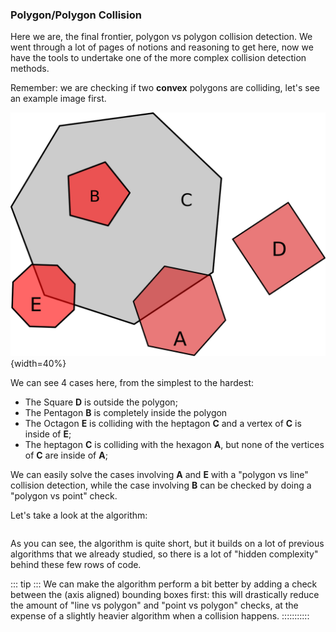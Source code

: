 ### Polygon/Polygon Collision

Here we are, the final frontier, polygon vs polygon collision detection. We went through a lot of pages of notions and reasoning to get here, now we have the tools to undertake one of the more complex collision detection methods.

Remember: we are checking if two **convex** polygons are colliding, let's see an example image first.

![Example image used for polygon/polygon collision detection](./images/collision_detection/polygon_polygon.svg){width=40%}

We can see 4 cases here, from the simplest to the hardest:

- The Square **D** is outside the polygon;
- The Pentagon **B** is completely inside the polygon
- The Octagon **E** is colliding with the heptagon **C** and a vertex of **C** is inside of **E**;
- The heptagon **C** is colliding with the hexagon **A**, but none of the vertices of **C** are inside of **A**;

We can easily solve the cases involving **A** and **E** with a "polygon vs line" collision detection, while the case involving **B** can be checked by doing a "polygon vs point" check.

Let's take a look at the algorithm:

```{src='collisiondetection/polygon_polygon' caption='Polygon vs Polygon collision detection'}
```

As you can see, the algorithm is quite short, but it builds on a lot of previous algorithms that we already studied, so there is a lot of "hidden complexity" behind these few rows of code.

::: tip :::
We can make the algorithm perform a bit better by adding a check between the (axis aligned) bounding boxes first: this will drastically reduce the amount of "line vs polygon" and "point vs polygon" checks, at the expense of a slightly heavier algorithm when a collision happens.
:::::::::::
